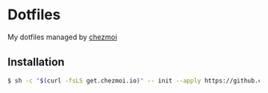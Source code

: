# Dotfiles

My dotfiles managed by [chezmoi](https://www.chezmoi.io)

## Installation

```bash
$ sh -c "$(curl -fsLS get.chezmoi.io)" -- init --apply https://github.com/x-user/dotfiles.git
```

<!-- code: language=markdown vim: set ft=markdown: -->
